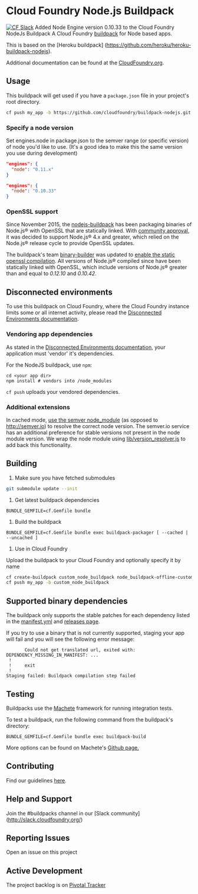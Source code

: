 # Cloud Foundry Node.js Buildpack
[![CF Slack](https://s3.amazonaws.com/buildpacks-assets/buildpacks-slack.svg)](http://slack.cloudfoundry.org)
Added Node Engine version 0.10.33 to the Cloud Foundry NodeJs Buildpack
A Cloud Foundry [buildpack](http://docs.cloudfoundry.org/buildpacks/) for Node based apps.

This is based on the [Heroku buildpack] (https://github.com/heroku/heroku-buildpack-nodejs).

Additional documentation can be found at the [CloudFoundry.org](http://docs.cloudfoundry.org/buildpacks/).

## Usage

This buildpack will get used if you have a `package.json` file in your project's root directory.

```bash
cf push my_app -b https://github.com/cloudfoundry/buildpack-nodejs.git
```

### Specify a node version

Set engines.node in package.json to the semver range
(or specific version) of node you'd like to use.
(It's a good idea to make this the same version you use during development)

```json
"engines": {
  "node": "0.11.x"
}
```

```json
"engines": {
  "node": "0.10.33"
}
```

### OpenSSL support

Since November 2015, the [nodejs-buildpack](https://github.com/cloudfoundry/nodejs-buildpack)
has been packaging binaries of Node.js® with OpenSSL that are statically linked. With
[community approval](https://github.com/cloudfoundry/nodejs-buildpack/issues/32), it was
decided to support Node.js® 4.x and greater, which relied on the Node.js® release cycle
to provide OpenSSL updates.

The buildpack's team [binary-builder](https://github.com/cloudfoundry/binary-builder) was
updated to [enable the static openssl compilation](https://github.com/cloudfoundry/binary-builder/commit/834759affa4d7e42294a54b49bac6f1cf81b798a).
All versions of Node.js® compiled since have been statically linked with OpenSSL, which
include versions of Node.js® greater than and equal to *0.12.10* and *0.10.42*.

## Disconnected environments
To use this buildpack on Cloud Foundry, where the Cloud Foundry instance limits some or all internet activity, please read the [Disconnected Environments documentation](https://github.com/cf-buildpacks/buildpack-packager/blob/master/doc/disconnected_environments.md).

### Vendoring app dependencies
As stated in the [Disconnected Environments documentation](https://github.com/cf-buildpacks/buildpack-packager/blob/master/doc/disconnected_environments.md), your application must 'vendor' it's dependencies.

For the NodeJS buildpack, use ```npm```:

```shell
cd <your app dir>
npm install # vendors into /node_modules
```

```cf push``` uploads your vendored dependencies.

### Additional extensions
In cached mode, [use the semver node_module](bin/compile#L30-32) (as opposed to http://semver.io) to resolve the correct node version. The semver.io service has an additional preference for stable versions not present in the node module version. We wrap the node module using [lib/version_resolver.js](lib/version_resolver.js) to add back this functionality.

## Building
1. Make sure you have fetched submodules

  ```bash
  git submodule update --init
  ```
1. Get latest buildpack dependencies

  ```shell
  BUNDLE_GEMFILE=cf.Gemfile bundle
  ```

1. Build the buildpack

  ```shell
  BUNDLE_GEMFILE=cf.Gemfile bundle exec buildpack-packager [ --cached | --uncached ]
  ```

1. Use in Cloud Foundry

  Upload the buildpack to your Cloud Foundry and optionally specify it by name

  ```bash
  cf create-buildpack custom_node_buildpack node_buildpack-offline-custom.zip 1
  cf push my_app -b custom_node_buildpack
  ```

## Supported binary dependencies

The buildpack only supports the stable patches for each dependency listed in the [manifest.yml](manifest.yml) and [releases page](https://github.com/cloudfoundry/nodejs-buildpack/releases).


If you try to use a binary that is not currently supported, staging your app will fail and you will see the following error message:

```
       Could not get translated url, exited with: DEPENDENCY_MISSING_IN_MANIFEST: ...
 !
 !     exit
 !
Staging failed: Buildpack compilation step failed
```

## Testing
Buildpacks use the [Machete](https://github.com/cloudfoundry/machete) framework for running integration tests.

To test a buildpack, run the following command from the buildpack's directory:

```
BUNDLE_GEMFILE=cf.Gemfile bundle exec buildpack-build
```

More options can be found on Machete's [Github page.](https://github.com/cloudfoundry/machete)


## Contributing

Find our guidelines [here](./CONTRIBUTING.md).

## Help and Support

Join the #buildpacks channel in our [Slack community] (http://slack.cloudfoundry.org/) 


## Reporting Issues

Open an issue on this project

## Active Development

The project backlog is on [Pivotal Tracker](https://www.pivotaltracker.com/projects/1042066)
